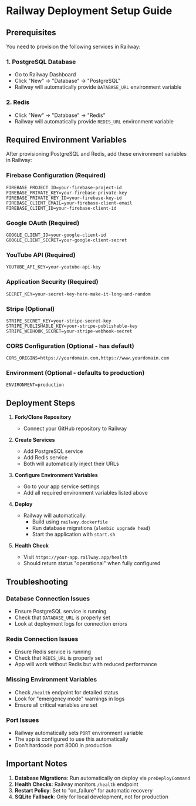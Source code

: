 # Railway Deployment Setup Guide

## Prerequisites
You need to provision the following services in Railway:

### 1. PostgreSQL Database
- Go to Railway Dashboard
- Click "New" → "Database" → "PostgreSQL"
- Railway will automatically provide `DATABASE_URL` environment variable

### 2. Redis
- Click "New" → "Database" → "Redis"  
- Railway will automatically provide `REDIS_URL` environment variable

## Required Environment Variables

After provisioning PostgreSQL and Redis, add these environment variables in Railway:

### Firebase Configuration (Required)
```
FIREBASE_PROJECT_ID=your-firebase-project-id
FIREBASE_PRIVATE_KEY=your-firebase-private-key
FIREBASE_PRIVATE_KEY_ID=your-firebase-key-id
FIREBASE_CLIENT_EMAIL=your-firebase-client-email
FIREBASE_CLIENT_ID=your-firebase-client-id
```

### Google OAuth (Required)
```
GOOGLE_CLIENT_ID=your-google-client-id
GOOGLE_CLIENT_SECRET=your-google-client-secret
```

### YouTube API (Required)
```
YOUTUBE_API_KEY=your-youtube-api-key
```

### Application Security (Required)
```
SECRET_KEY=your-secret-key-here-make-it-long-and-random
```

### Stripe (Optional)
```
STRIPE_SECRET_KEY=your-stripe-secret-key
STRIPE_PUBLISHABLE_KEY=your-stripe-publishable-key
STRIPE_WEBHOOK_SECRET=your-stripe-webhook-secret
```

### CORS Configuration (Optional - has default)
```
CORS_ORIGINS=https://yourdomain.com,https://www.yourdomain.com
```

### Environment (Optional - defaults to production)
```
ENVIRONMENT=production
```

## Deployment Steps

1. **Fork/Clone Repository**
   - Connect your GitHub repository to Railway

2. **Create Services**
   - Add PostgreSQL service
   - Add Redis service
   - Both will automatically inject their URLs

3. **Configure Environment Variables**
   - Go to your app service settings
   - Add all required environment variables listed above

4. **Deploy**
   - Railway will automatically:
     - Build using `railway.dockerfile`
     - Run database migrations (`alembic upgrade head`)
     - Start the application with `start.sh`

5. **Health Check**
   - Visit `https://your-app.railway.app/health`
   - Should return status "operational" when fully configured

## Troubleshooting

### Database Connection Issues
- Ensure PostgreSQL service is running
- Check that `DATABASE_URL` is properly set
- Look at deployment logs for connection errors

### Redis Connection Issues  
- Ensure Redis service is running
- Check that `REDIS_URL` is properly set
- App will work without Redis but with reduced performance

### Missing Environment Variables
- Check `/health` endpoint for detailed status
- Look for "emergency mode" warnings in logs
- Ensure all critical variables are set

### Port Issues
- Railway automatically sets `PORT` environment variable
- The app is configured to use this automatically
- Don't hardcode port 8000 in production

## Important Notes

1. **Database Migrations**: Run automatically on deploy via `preDeployCommand`
2. **Health Checks**: Railway monitors `/health` endpoint
3. **Restart Policy**: Set to "on_failure" for automatic recovery
4. **SQLite Fallback**: Only for local development, not for production